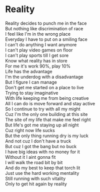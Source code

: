# Reality

Reality decides to punch me in the face<br>But nothing like discrimination of race<br>I feel like I&apos;m in the wrong place <br>Everyday I have to put on a smiling face <br>I can&apos;t do anything I want anymore <br>I can&apos;t play video games on floor <br>I can&apos;t play sports till I get sore<br>Know what reality has in store<br>For me it&apos;s work 90%, play 10%<br>Life has the advantage<br>I&apos;m the underdog with a disadvantage <br>But I figure I can manage <br>Don&apos;t get me started on a place to live<br>Trying to stay imaginative <br>With life keeping me from being creative <br>All I can do is move forward and stay active <br>So I continue to try with all my might<br>Cuz I&apos;m the only one building at this site<br>The site of my life that make me feel right<br>But life&apos;s got me staying up all night<br>Cuz right now life sucks<br>But the only thing running dry is my luck<br>And not cuz I don&apos;t have a truck<br>But cuz I got the bang but no buck<br>I have big ideas with no money for it<br>Without it I aint gonna fit<br>I will walk the road bit by bit <br>And do my best to keep that torch lit<br>Just use the hard working mentality <br>Still running with such vitality <br>Only to get hit again by reality</p>

